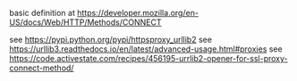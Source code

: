 basic definition at https://developer.mozilla.org/en-US/docs/Web/HTTP/Methods/CONNECT


see https://pypi.python.org/pypi/httpsproxy_urllib2
see https://urllib3.readthedocs.io/en/latest/advanced-usage.html#proxies
see https://code.activestate.com/recipes/456195-urrlib2-opener-for-ssl-proxy-connect-method/
